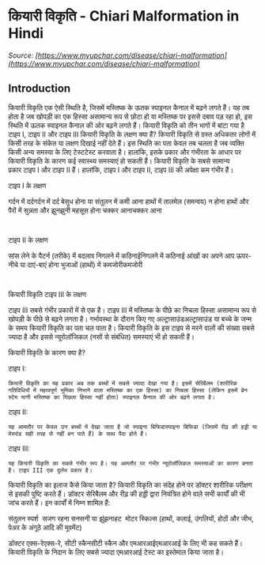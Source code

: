 # कियारी विकृति - Chiari Malformation in Hindi
_Source: [https://www.myupchar.com/disease/chiari-malformation](https://www.myupchar.com/disease/chiari-malformation)_

## Introduction
कियारी विकृति एक ऐसी स्थिति है, जिसमें मस्तिष्क के ऊतक स्पाइनल कैनाल में बढ़ने लगते हैं। यह तब होता है जब खोपड़ी का एक हिस्सा असामान्य रूप से छोटा हो या मस्तिष्क पर इससे दबाव पड़ रहा हो, इस स्थिति में ऊतक स्पाइनल कैनाल की ओर बढ़ने लगते हैं। कियारी विकृति को तीन भागों में बांटा गया है टाइप I, टाइप II और टाइप III
कियारी विकृति के लक्षण क्या हैं?
कियारी विकृति से ग्रस्त अधिकतर लोगों में किसी तरह के संकेत या लक्षण दिखाई नहीं देते हैं। इस स्थिति का पता केवल तब चलता है जब व्यक्ति किसी अन्य समस्या के लिए टेस्टटेस्ट करवाता है। हालांकि, इसके प्रकार और गंभीरता के आधार पर कियारी विकृति के कारण कई स्वास्थ्य समस्याएं हो सकती हैं। कियारी विकृति के सबसे सामान्य प्रकार टाइप I और टाइप II हैं।
हालांकि, टाइप I और टाइप II, टाइप III की अपेक्षा कम गंभीर हैं।

टाइप I के लक्षण 

गर्दन में दर्दगर्दन में दर्द
बेसुध होना या संतुलन में कमी आना
हाथों में तालमेल (समन्वय) न होना
हाथों और पैरों में सुन्नता और झुनझुनी महसूस होना
​चक्कर आना​चक्कर आना
		​


टाइप II के लक्षण 

सांस लेने के पैटर्न (तरीके) में बदलाव
निगलने में कठिनाईनिगलने में कठिनाई
आंखों का अपने आप ऊपर-नीचे या दाएं-बाएं होना
भुजाओं (हाथों) में कमजोरी​कमजोरी
		​


कियारी विकृति टाइप III के लक्षण 

टाइप III सबसे गंभीर प्रकारों में से एक है। टाइप III में मस्तिष्क के पीछे का निचला हिस्सा असामान्य रूप से खोपड़ी के पीछे से बढ़ने लगता है। गर्भावस्था के दौरान किए गए अल्ट्रासाउंडअल्ट्रासाउंड या बच्चे के जन्म के समय कियारी विकृति का पता चल पाता है। कियारी विकृति के इस टाइप से मरने वालों की संख्या सबसे ज्यादा है और इससे न्यूरोलॉजिकल (नसों से संबंधित) समस्याएं भी हो सकती हैं। 



कियारी विकृति के कारण क्या है?

टाइप I: 
	कियारी विकृति का यह प्रकार अब तक बच्चों में सबसे ज्यादा देखा गया है। इसमें सेरिबैलम (शारीरिक गतिविधियों में महत्वपूर्ण भूमिका निभाने वाला मस्तिष्क का एक हिस्सा) का निचला हिस्सा (लेकिन इसमें ब्रेन स्टेम यानी मस्तिष्क का पिछला हिस्सा नहीं होता) स्पाइनल कैनाल की ओर बढ़ने लगता है। 
टाइप II: 
	यह आमतौर पर केवल उन बच्चों में देखा जाता है जो स्पाइना बिफिडास्पाइना बिफिडा (जिसमें रीढ़ की हड्डी या मेरुदंड सही तरह से नहीं बन पाते हैं) के साथ पैदा होते हैं। 
टाइप III: 
	यह कियारी विकृति का सबसे गंभीर रूप है। यह आमतौर पर गंभीर न्यूरोलॉजिकल समस्याओं का कारण बनता है। टाइप III एक दुर्लभ प्रकार है।

कियारी विकृति का इलाज कैसे किया जाता है?
कियारी विकृति का संदेह होने पर डॉक्टर शारीरिक परीक्षण से इसकी पुष्टि करते हैं। डॉक्टर सेरिबैलम और रीढ़ की हड्डी द्वारा नियंत्रित होने वाले सभी कार्यों की भी जांच करते हैं। इन कार्यों में निम्न शामिल हैं:

संतुलन
स्पर्श 
सजग रहना
सनसनी या झुंझनाहट 
मोटर स्किल्स (हाथों, कलाई, उंगलियों, होठों और जीभ, पेअर के अंगूठे आदि की मूवमेंट)

डॉक्टर एक्स-रेएक्स-रे, सीटी स्कैनसीटी स्कैन और एमआरआईएमआरआई के लिए भी कह सकते हैं। कियारी विकृति के निदान के लिए सबसे ज्यादा एमआरआई टेस्ट का इस्तेमाल किया जाता है।

